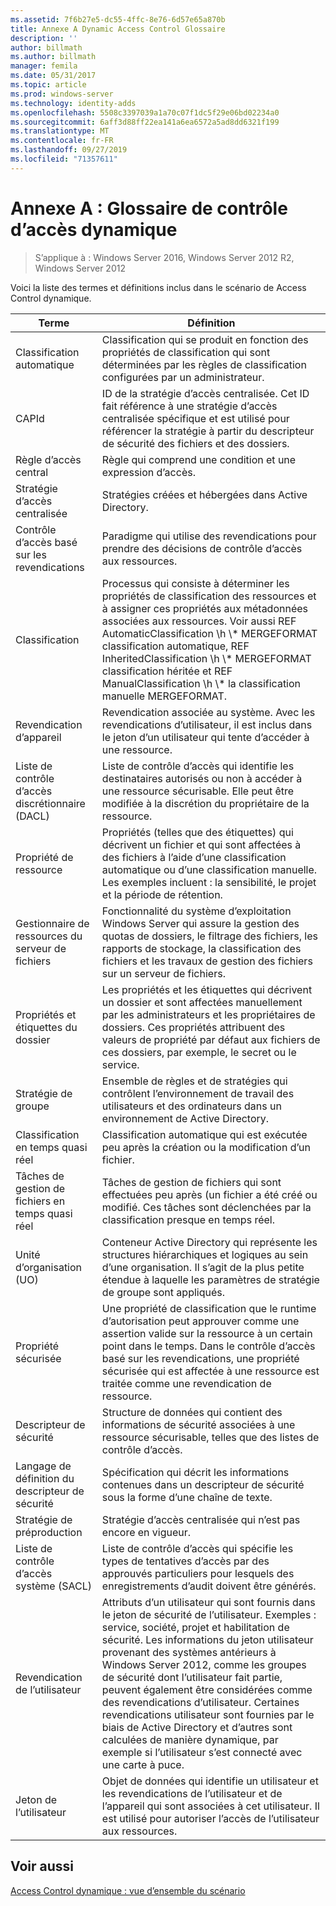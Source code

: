 ```yaml
---
ms.assetid: 7f6b27e5-dc55-4ffc-8e76-6d57e65a870b
title: Annexe A Dynamic Access Control Glossaire
description: ''
author: billmath
ms.author: billmath
manager: femila
ms.date: 05/31/2017
ms.topic: article
ms.prod: windows-server
ms.technology: identity-adds
ms.openlocfilehash: 5508c3397039a1a70c07f1dc5f29e06bd02234a0
ms.sourcegitcommit: 6aff3d88ff22ea141a6ea6572a5ad8dd6321f199
ms.translationtype: MT
ms.contentlocale: fr-FR
ms.lasthandoff: 09/27/2019
ms.locfileid: "71357611"
---
```

# <a name="appendix-a-dynamic-access-control-glossary"></a>Annexe A : Glossaire de contrôle d’accès dynamique

>S’applique à : Windows Server 2016, Windows Server 2012 R2, Windows Server 2012

Voici la liste des termes et définitions inclus dans le scénario de Access Control dynamique.  
  
|Terme|Définition|  
|--------|--------------|  
|Classification automatique|Classification qui se produit en fonction des propriétés de classification qui sont déterminées par les règles de classification configurées par un administrateur.|  
|CAPId|ID de la stratégie d’accès centralisée. Cet ID fait référence à une stratégie d’accès centralisée spécifique et est utilisé pour référencer la stratégie à partir du descripteur de sécurité des fichiers et des dossiers.|  
|Règle d’accès central|Règle qui comprend une condition et une expression d’accès.|  
|Stratégie d’accès centralisée|Stratégies créées et hébergées dans Active Directory.|  
|Contrôle d’accès basé sur les revendications|Paradigme qui utilise des revendications pour prendre des décisions de contrôle d’accès aux ressources.|  
|Classification|Processus qui consiste à déterminer les propriétés de classification des ressources et à assigner ces propriétés aux métadonnées associées aux ressources. Voir aussi REF AutomaticClassification \h \\* MERGEFORMAT classification automatique, REF InheritedClassification \h \\\* MERGEFORMAT classification héritée et REF ManualClassification \h \\\* la classification manuelle MERGEFORMAT.|  
|Revendication d’appareil|Revendication associée au système.  Avec les revendications d’utilisateur, il est inclus dans le jeton d’un utilisateur qui tente d’accéder à une ressource.|  
|Liste de contrôle d’accès discrétionnaire (DACL)|Liste de contrôle d’accès qui identifie les destinataires autorisés ou non à accéder à une ressource sécurisable. Elle peut être modifiée à la discrétion du propriétaire de la ressource.|  
|Propriété de ressource|Propriétés (telles que des étiquettes) qui décrivent un fichier et qui sont affectées à des fichiers à l’aide d’une classification automatique ou d’une classification manuelle. Les exemples incluent : la sensibilité, le projet et la période de rétention.|  
|Gestionnaire de ressources du serveur de fichiers|Fonctionnalité du système d’exploitation Windows Server qui assure la gestion des quotas de dossiers, le filtrage des fichiers, les rapports de stockage, la classification des fichiers et les travaux de gestion des fichiers sur un serveur de fichiers.|  
|Propriétés et étiquettes du dossier|Les propriétés et les étiquettes qui décrivent un dossier et sont affectées manuellement par les administrateurs et les propriétaires de dossiers. Ces propriétés attribuent des valeurs de propriété par défaut aux fichiers de ces dossiers, par exemple, le secret ou le service.|  
|Stratégie de groupe|Ensemble de règles et de stratégies qui contrôlent l’environnement de travail des utilisateurs et des ordinateurs dans un environnement de Active Directory.|  
|Classification en temps quasi réel|Classification automatique qui est exécutée peu après la création ou la modification d’un fichier.|  
|Tâches de gestion de fichiers en temps quasi réel|Tâches de gestion de fichiers qui sont effectuées peu après (un fichier a été créé ou modifié. Ces tâches sont déclenchées par la classification presque en temps réel.|  
|Unité d’organisation (UO)|Conteneur Active Directory qui représente les structures hiérarchiques et logiques au sein d’une organisation. Il s’agit de la plus petite étendue à laquelle les paramètres de stratégie de groupe sont appliqués.|  
|Propriété sécurisée|Une propriété de classification que le runtime d’autorisation peut approuver comme une assertion valide sur la ressource à un certain point dans le temps. Dans le contrôle d’accès basé sur les revendications, une propriété sécurisée qui est affectée à une ressource est traitée comme une revendication de ressource.|  
|Descripteur de sécurité|Structure de données qui contient des informations de sécurité associées à une ressource sécurisable, telles que des listes de contrôle d’accès.|  
|Langage de définition du descripteur de sécurité|Spécification qui décrit les informations contenues dans un descripteur de sécurité sous la forme d’une chaîne de texte.|  
|Stratégie de préproduction|Stratégie d’accès centralisée qui n’est pas encore en vigueur.|  
|Liste de contrôle d’accès système (SACL)|Liste de contrôle d’accès qui spécifie les types de tentatives d’accès par des approuvés particuliers pour lesquels des enregistrements d’audit doivent être générés.|  
|Revendication de l’utilisateur|Attributs d’un utilisateur qui sont fournis dans le jeton de sécurité de l’utilisateur. Exemples : service, société, projet et habilitation de sécurité.  Les informations du jeton utilisateur provenant des systèmes antérieurs à Windows Server 2012, comme les groupes de sécurité dont l’utilisateur fait partie, peuvent également être considérées comme des revendications d’utilisateur. Certaines revendications utilisateur sont fournies par le biais de Active Directory et d’autres sont calculées de manière dynamique, par exemple si l’utilisateur s’est connecté avec une carte à puce.|  
|Jeton de l’utilisateur|Objet de données qui identifie un utilisateur et les revendications de l’utilisateur et de l’appareil qui sont associées à cet utilisateur. Il est utilisé pour autoriser l’accès de l’utilisateur aux ressources.|  
  
## <a name="see-also"></a>Voir aussi  
[Access Control dynamique : vue d’ensemble du scénario](Dynamic-Access-Control--Scenario-Overview.md)  
  


